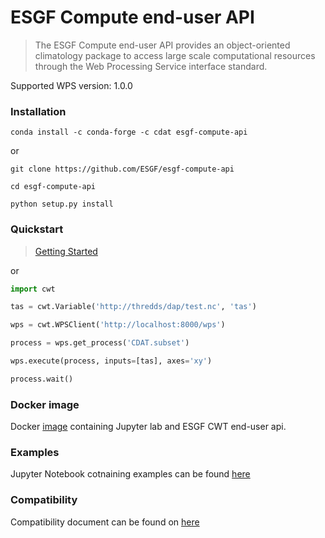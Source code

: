 # ESGF Compute end-user API

> The ESGF Compute end-user API provides an object-oriented climatology package
to access large scale computational resources through the Web Processing
Service interface standard.

Supported WPS version: 1.0.0

### Installation

```
conda install -c conda-forge -c cdat esgf-compute-api
```

or

```
git clone https://github.com/ESGF/esgf-compute-api

cd esgf-compute-api

python setup.py install
```


### Quickstart

> [Getting Started](blob/master/examples/getting_started.ipynb)

or

```python
import cwt

tas = cwt.Variable('http://thredds/dap/test.nc', 'tas')

wps = cwt.WPSClient('http://localhost:8000/wps')

process = wps.get_process('CDAT.subset')

wps.execute(process, inputs=[tas], axes='xy')

process.wait()
```

### Docker image

Docker [image](blob/master/docs/source/cwt_docker.md) containing Jupyter lab and ESGF CWT end-user api.

### Examples

Jupyter Notebook cotnaining examples can be found [here](tree/master/examples)

### Compatibility

Compatibility document can be found on [here](blob/master/docs/source/cwt.compat.rst)
